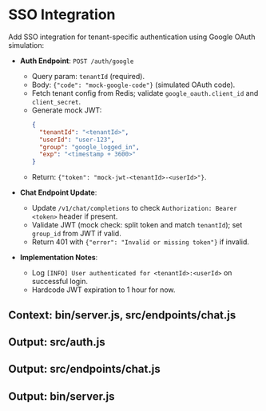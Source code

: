 # SSO Integration

Add SSO integration for tenant-specific authentication using Google OAuth simulation:

- **Auth Endpoint**: `POST /auth/google`
  - Query param: `tenantId` (required).
  - Body: `{"code": "mock-google-code"}` (simulated OAuth code).
  - Fetch tenant config from Redis; validate `google_oauth.client_id` and `client_secret`.
  - Generate mock JWT:
    ```json
    {
      "tenantId": "<tenantId>",
      "userId": "user-123",
      "group": "google_logged_in",
      "exp": "<timestamp + 3600>"
    }
    ```
  - Return: `{"token": "mock-jwt-<tenantId>-<userId>"}`.
- **Chat Endpoint Update**:
  - Update `/v1/chat/completions` to check `Authorization: Bearer <token>` header if present.
  - Validate JWT (mock check: split token and match `tenantId`); set `group_id` from JWT if valid.
  - Return 401 with `{"error": "Invalid or missing token"}` if invalid.

- **Implementation Notes**:
  - Log `[INFO] User authenticated for <tenantId>:<userId>` on successful login.
  - Hardcode JWT expiration to 1 hour for now.

## Context: bin/server.js, src/endpoints/chat.js
## Output: src/auth.js
## Output: src/endpoints/chat.js
## Output: bin/server.js
